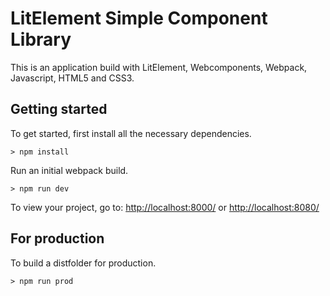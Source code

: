 # LitElement Simple Component Library

This is an application build with LitElement, Webcomponents, Webpack, Javascript, HTML5 and CSS3.

## Getting started

To get started, first install all the necessary dependencies.
```
> npm install
```

Run an initial webpack build.
```
> npm run dev
```

To view your project, go to: [http://localhost:8000/](http://localhost:8000/) or [http://localhost:8080/](http://localhost:8080/)

## For production

To build a distfolder for production.
```
> npm run prod
```
